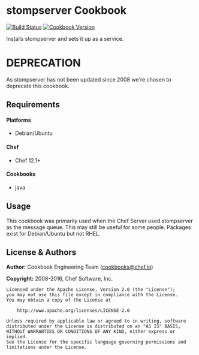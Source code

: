 stompserver Cookbook
====================
[![Build Status](https://travis-ci.org/chef-cookbooks/stompserver.svg?branch=master)](http://travis-ci.org/chef-cookbooks/stompserver)
[![Cookbook Version](https://img.shields.io/cookbook/v/stompserver.svg)](https://supermarket.chef.io/cookbooks/stompserver)

Installs stompserver and sets it up as a service.

# DEPRECATION
As stompserver has not been updated since 2008 we're chosen to deprecate this cookbook.

Requirements
------------
#### Platforms
- Debian/Ubuntu

#### Chef
- Chef 12.1+

#### Cookbooks
- java


Usage
-----

This cookbook was primarily used when the Chef Server used stompserver
as the message queue. This may still be useful for some people.
Packages exist for Debian/Ubuntu but not RHEL.


License & Authors
-----------------

**Author:** Cookbook Engineering Team (<cookbooks@chef.io>)

**Copyright:** 2008-2016, Chef Software, Inc.

```
Licensed under the Apache License, Version 2.0 (the "License");
you may not use this file except in compliance with the License.
You may obtain a copy of the License at

    http://www.apache.org/licenses/LICENSE-2.0

Unless required by applicable law or agreed to in writing, software
distributed under the License is distributed on an "AS IS" BASIS,
WITHOUT WARRANTIES OR CONDITIONS OF ANY KIND, either express or implied.
See the License for the specific language governing permissions and
limitations under the License.
```
